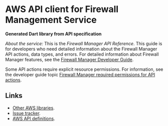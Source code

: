 # AWS API client for Firewall Management Service

**Generated Dart library from API specification**

*About the service:*
This is the <i>Firewall Manager API Reference</i>. This guide is for
developers who need detailed information about the Firewall Manager API
actions, data types, and errors. For detailed information about Firewall
Manager features, see the <a
href="https://docs.aws.amazon.com/waf/latest/developerguide/fms-chapter.html">Firewall
Manager Developer Guide</a>.

Some API actions require explicit resource permissions. For information, see
the developer guide topic <a
href="https://docs.aws.amazon.com/waf/latest/developerguide/fms-api-permissions-ref.html">Firewall
Manager required permissions for API actions</a>.

## Links

- [Other AWS libraries](https://github.com/agilord/aws_client/tree/master/generated).
- [Issue tracker](https://github.com/agilord/aws_client/issues).
- [AWS API definitions](https://github.com/aws/aws-sdk-js/tree/master/apis).
